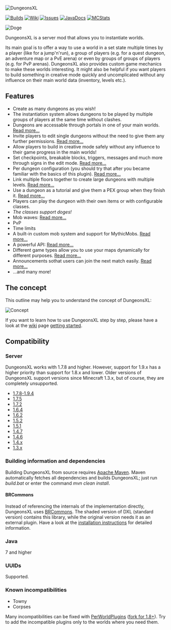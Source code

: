 ![DungeonsXL](http://feuerstern.bplaced.net/ressourcen/logos/DungeonsXL.png)

[![Builds](http://feuerstern.bplaced.net/ressourcen/buttons/Builds.png)](http://feuerstern.bplaced.net/repo/io/github/dre2n/dungeonsxl)
[![Wiki](http://feuerstern.bplaced.net/ressourcen/buttons/Wiki.png)](../../wiki/)
[![Issues](http://feuerstern.bplaced.net/ressourcen/buttons/Issues.png)](../../issues/)
[![JavaDocs](http://feuerstern.bplaced.net/ressourcen/buttons/JavaDocs.png)](http://feuerstern.bplaced.net/javadocs/dxl/)
[![MCStats](http://feuerstern.bplaced.net/ressourcen/buttons/MCStats.png)](http://mcstats.org/plugin/DungeonsXL/)

![Doge](https://i.imgflip.com/vtpyi.jpg)

DungeonsXL is a server mod that allows you to instantiate worlds.

Its main goal is to offer a way to use a world in a set state multiple times by a player (like for a jump'n'run), a group of players (e.g. for a quest dungeon, an adventure map or a PvE arena) or even by groups of groups of players (e.g. for PvP arenas).
DungeonsXL also provides custom game mechanics to make these worlds interesting. It might also be helpful if you want players to build something in creative mode quickly and uncomplicated without any influence on their main world data (inventory, levels etc.).

## Features
* Create as many dungeons as you wish!
* The instantiation system allows dungeons to be played by multiple groups of players at the same time without clashes.
* Dungeons are accessable through portals in one of your main worlds. [Read more...](../../wiki/getting-started#entering-the-dungeon)
* Invite players to edit single dungeons without the need to give them any further permissions. [Read more...](../../wiki/getting-started#editing-the-map)
* Allow players to build in creative mode safely without any influence to their game progress in the main worlds!
* Set checkpoints, breakable blocks, triggers, messages and much more through signs in the edit mode. [Read more...](../../wiki/signs)
* Per dungeon configuration (you should try that after you became familiar with the basics of this plugin). [Read more...](../../wiki/dungeon-configuration)
* Link multiple floors together to create large dungeons with multiple levels. [Read more...](../../wiki/getting-started#advanced-multi-floor-dungeons-mfds)
* Use a dungeon as a tutorial and give them a PEX group when they finish it. [Read more...](../../wiki/main-configuration)
* Players can play the dungeon with their own items or with configurable classes.
* _The classes support doges!_
* Mob waves: [Read more...](../../wiki/signs#wave)
* PvP
* Time limits
* A built-in custom mob system and support for MythicMobs. [Read more...](../../wiki/signs#mob)
* A powerful API: [Read more...](../../wiki/api-tutorial)
* Different game types allow you to use your maps dynamically for different purposes. [Read more...](../../wiki/game-types)
* Announcements sothat users can join the next match easily. [Read more...](../../wiki/announcements)
* ...and many more!


## The concept

This outline may help you to understand the concept of DungeonsXL:

![Concept](http://feuerstern.bplaced.net/ressourcen/DXLSigns/concept.png)

If you want to learn how to use DungeonsXL step by step, please have a look at the [wiki](../../wiki) page [getting started](../../wiki/getting-started).


## Compatibility
### Server
DungeonsXL works with 1.7.8 and higher. However, support for 1.9.x has a higher priority than support for 1.8.x and lower.
Older versions of DungeonsXL support versions since Minecraft 1.3.x, but of course, they are completely unsupported.
* [1.7.8-1.9.4](../../tree/master)
* [1.7.5](../../tree/50f772d14281bfe278dba2559d1758cc459c1a30)
* [1.7.2](../../tree/eccf82b7335dfb0723e3cd37a57df1a968ea7842)
* [1.6.4](../../tree/780145cf783ea76fe1bfee04cf89216bd4f92e1d)
* [1.6.2](../../tree/fcc27ca35caccb2b849c8f9de4ae212d875dc9a9)
* [1.5.2](../../tree/08a8b31da0c88e6c4d4f3f4cce5b38cd0f72f447)
* [1.5.1](../../tree/992542ec0f307ddfd48861c5391feb40610c4f20)
* [1.4.7](../../tree/90a625cae0acc8a2ce57d0856a8e731a81f02729)
* [1.4.6](../../tree/bf34312f30ccab48d64bce03ed7979863a8151cf)
* [1.4.x](../../tree/3cf96c5f25eada06a434db7753ec22a34ffa4d78)
* [1.3.x](../../tree/15effb1071b3c36bca68352c5ddb6469bcbead10)

### Building information and dependencies
Building DungeonsXL from source requires [Apache Maven](https://maven.apache.org/).
Maven automatically fetches all dependencies and builds DungeonsXL; just run _build.bat_ or enter the command _mvn clean install_.

#### BRCommons
Instead of referencing the internals of the implementation directly, DungeonsXL uses [BRCommons](https://github.com/DRE2N/BRCommons).
The shaded version of DXL (standard version) contains this library, while the original version needs it as an external plugin.
Have a look at the [installation instructions](../../wiki/getting-started#installation) for detailed information.

### Java
7 and higher

### UUIDs
Supported.

### Known incompatibilities
* Towny
* Corpses

Many incompatibilities can be fixed with [PerWorldPlugins](http://dev.bukkit.org/bukkit-plugins/perworldplugins/) ([fork for 1.8+](https://www.spigotmc.org/resources/perworldplugins-unofficial-update-version.6454/)).
Try to add the incompatible plugins only to the worlds where you need them.
